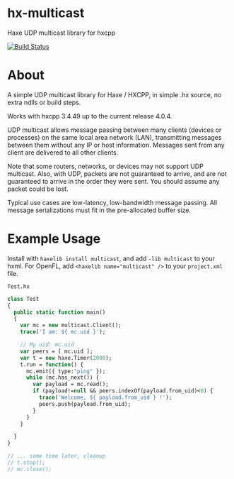 # hx-multicast

Haxe UDP multicast library for hxcpp

[![Build Status](https://travis-ci.com/jcward/hx-multicast.svg?branch=master)](https://travis-ci.com/jcward/hx-multicast)

About
====

A simple UDP multicast library for Haxe / HXCPP, in simple .hx source, no extra ndlls or build steps.

Works with hxcpp 3.4.49 up to the current release 4.0.4.

UDP multicast allows message passing between many clients (devices or processes) on the same local area network (LAN), transmitting messages between them without any IP or host information. Messages sent from any client are delivered to all other clients.

Note that some routers, networks, or devices may not support UDP multicast. Also, with UDP, packets are not guaranteed to arrive, and are not guaranteed to arrive in the order they were sent. You should assume any packet could be lost.

Typical use cases are low-latency, low-bandwidth message passing. All message serializations must fit in the pre-allocated buffer size.

Example Usage
====

Install with `haxelib install multicast`, and add `-lib multicast` to your hxml. For OpenFL, add `<haxelib name="multicast" />` to your `project.xml` file.

`Test.hx`
```haxe
class Test
{
  public static function main()
  {
    var mc = new multicast.Client();
    trace('I am: ${ mc.uid }');

    // My uid: mc.uid
    var peers = [ mc.uid ];
    var t = new haxe.Timer(2000);
    t.run = function() {
      mc.emit({ type:"ping" });
      while (mc.has_next()) {
        var payload = mc.read();
        if (payload!=null && peers.indexOf(payload.from_uid)<0) {
          trace('Welcome, ${ payload.from_uid } !');
          peers.push(payload.from_uid);
        }
      }
    }

  }
}

// ... some time later, cleanup
// t.stop();
// mc.close();
```
